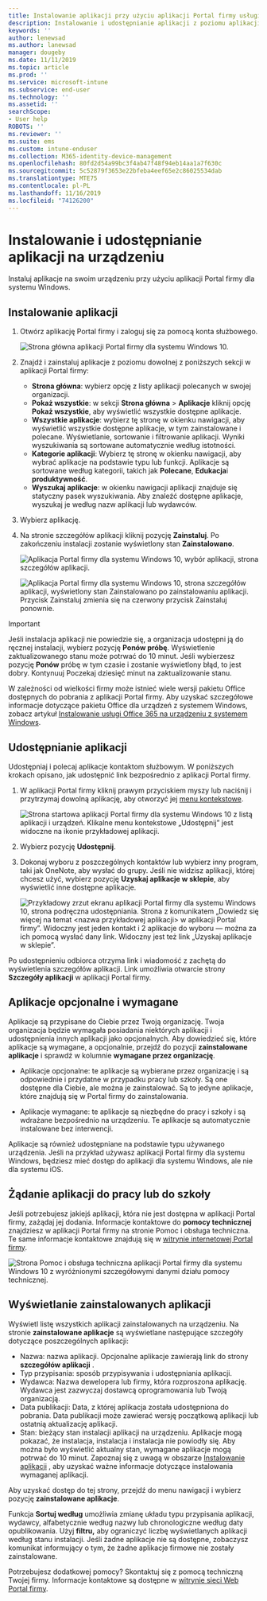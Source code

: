 ```yaml
---
title: Instalowanie aplikacji przy użyciu aplikacji Portal firmy usługi Intune dla systemu Windows
description: Instalowanie i udostępnianie aplikacji z poziomu aplikacji Portal firmy dla systemu Windows
keywords: ''
author: lenewsad
ms.author: lanewsad
manager: dougeby
ms.date: 11/11/2019
ms.topic: article
ms.prod: ''
ms.service: microsoft-intune
ms.subservice: end-user
ms.technology: ''
ms.assetid: ''
searchScope:
- User help
ROBOTS: ''
ms.reviewer: ''
ms.suite: ems
ms.custom: intune-enduser
ms.collection: M365-identity-device-management
ms.openlocfilehash: 80fd2d54a99bc3f4ab47f48f94eb14aa1a7f630c
ms.sourcegitcommit: 5c52879f3653e22bfeba4eef65e2c86025534dab
ms.translationtype: MTE75
ms.contentlocale: pl-PL
ms.lasthandoff: 11/16/2019
ms.locfileid: "74126200"
---
```

# <a name="install-and-share-apps-on-your-device"></a>Instalowanie i udostępnianie aplikacji na urządzeniu

Instaluj aplikacje na swoim urządzeniu przy użyciu aplikacji Portal firmy dla systemu Windows.

## <a name="install-apps"></a>Instalowanie aplikacji

1. Otwórz aplikację Portal firmy i zaloguj się za pomocą konta służbowego.  

    ![Strona główna aplikacji Portal firmy dla systemu Windows 10.](./media/RS1_AppDetailsPage_Installed_03.png)
2. Znajdź i zainstaluj aplikacje z poziomu dowolnej z poniższych sekcji w aplikacji Portal firmy:  

    * **Strona główna**: wybierz opcję z listy aplikacji polecanych w swojej organizacji.  
    * **Pokaż wszystkie**: w sekcji **Strona główna** > **Aplikacje** kliknij opcję **Pokaż wszystkie**, aby wyświetlić wszystkie dostępne aplikacje.  
    * **Wszystkie aplikacje**: wybierz tę stronę w okienku nawigacji, aby wyświetlić wszystkie dostępne aplikacje, w tym zainstalowane i polecane. Wyświetlanie, sortowanie i filtrowanie aplikacji. Wyniki wyszukiwania są sortowane automatycznie według istotności.  
    * **Kategorie aplikacji**: Wybierz tę stronę w okienku nawigacji, aby wybrać aplikacje na podstawie typu lub funkcji. Aplikacje są sortowane według kategorii, takich jak **Polecane**, **Edukacja**i **produktywność**.  
    * **Wyszukaj aplikacje**: w okienku nawigacji aplikacji znajduje się statyczny pasek wyszukiwania. Aby znaleźć dostępne aplikacje, wyszukaj je według nazw aplikacji lub wydawców.  

3. Wybierz aplikację.   
4. Na stronie szczegółów aplikacji kliknij pozycję **Zainstaluj**. Po zakończeniu instalacji zostanie wyświetlony stan **Zainstalowano**.  

    ![Aplikacja Portal firmy dla systemu Windows 10, wybór aplikacji, strona szczegółów aplikacji.](./media/RS1_AppDetailsPage_Installed_02.png)  
    
    ![Aplikacja Portal firmy dla systemu Windows 10, strona szczegółów aplikacji, wyświetlony stan Zainstalowano po zainstalowaniu aplikacji. Przycisk Zainstaluj zmienia się na czerwony przycisk Zainstaluj ponownie.](./media/RS1_AppDetailsPage_Installed_01.png)    

> [!IMPORTANT]
> Jeśli instalacja aplikacji nie powiedzie się, a organizacja udostępni ją do ręcznej instalacji, wybierz pozycję **Ponów próbę**. Wyświetlenie zaktualizowanego stanu może potrwać do 10 minut. Jeśli wybierzesz pozycję **Ponów** próbę w tym czasie i zostanie wyświetlony błąd, to jest dobry. Kontynuuj Poczekaj dziesięć minut na zaktualizowanie stanu.   

W zależności od wielkości firmy może istnieć wiele wersji pakietu Office dostępnych do pobrania z aplikacji Portal firmy. Aby uzyskać szczegółowe informacje dotyczące pakietu Office dla urządzeń z systemem Windows, zobacz artykuł [Instalowanie usługi Office 365 na urządzeniu z systemem Windows](./install-office-windows.md).

## <a name="share-apps"></a>Udostępnianie aplikacji  
Udostępniaj i polecaj aplikacje kontaktom służbowym. W poniższych krokach opisano, jak udostępnić link bezpośrednio z aplikacji Portal firmy.

1. W aplikacji Portal firmy kliknij prawym przyciskiem myszy lub naciśnij i przytrzymaj dowolną aplikację, aby otworzyć jej [menu kontekstowe](https://docs.microsoft.com//windows/uwp/design/controls-and-patterns/menus).  

    ![Strona startowa aplikacji Portal firmy dla systemu Windows 10 z listą aplikacji i urządzeń. Klikalne menu kontekstowe „Udostępnij” jest widoczne na ikonie przykładowej aplikacji. ](./media/1808_ShareContext_CP_Windows.png)  

2. Wybierz pozycję **Udostępnij**.
3. Dokonaj wyboru z poszczególnych kontaktów lub wybierz inny program, taki jak OneNote, aby wysłać do grupy. Jeśli nie widzisz aplikacji, której chcesz użyć, wybierz pozycję **Uzyskaj aplikacje w sklepie**, aby wyświetlić inne dostępne aplikacje.  

    ![Przykładowy zrzut ekranu aplikacji Portal firmy dla systemu Windows 10, strona podręczna udostępniania. Strona z komunikatem „Dowiedz się więcej na temat <nazwa przykładowej aplikacji> w aplikacji Portal firmy”. Widoczny jest jeden kontakt i 2 aplikacje do wyboru — można za ich pomocą wysłać dany link. Widoczny jest też link „Uzyskaj aplikacje w sklepie”. ](./media/1808_ShareApps_CP_Windows.png) 

Po udostępnieniu odbiorca otrzyma link i wiadomość z zachętą do wyświetlenia szczegółów aplikacji. Link umożliwia otwarcie strony **Szczegóły aplikacji** w aplikacji Portal firmy. 

## <a name="optional-and-required-apps"></a>Aplikacje opcjonalne i wymagane
Aplikacje są przypisane do Ciebie przez Twoją organizację. Twoja organizacja będzie wymagała posiadania niektórych aplikacji i udostępnienia innych aplikacji jako opcjonalnych. Aby dowiedzieć się, które aplikacje są wymagane, a opcjonalnie, przejdź do pozycji **zainstalowane aplikacje** i sprawdź w kolumnie **wymagane przez organizację**.  

* Aplikacje opcjonalne: te aplikacje są wybierane przez organizację i są odpowiednie i przydatne w przypadku pracy lub szkoły. Są one dostępne dla Ciebie, ale można je zainstalować. Są to jedyne aplikacje, które znajdują się w Portal firmy do zainstalowania. 

* Aplikacje wymagane: te aplikacje są niezbędne do pracy i szkoły i są wdrażane bezpośrednio na urządzeniu. Te aplikacje są automatycznie instalowane bez interwencji. 

Aplikacje są również udostępniane na podstawie typu używanego urządzenia. Jeśli na przykład używasz aplikacji Portal firmy dla systemu Windows, będziesz mieć dostęp do aplikacji dla systemu Windows, ale nie dla systemu iOS.

## <a name="request-an-app-for-work-or-school"></a>Żądanie aplikacji do pracy lub do szkoły  
Jeśli potrzebujesz jakiejś aplikacji, która nie jest dostępna w aplikacji Portal firmy, zażądaj jej dodania. Informacje kontaktowe do **pomocy technicznej** znajdziesz w aplikacji Portal firmy na stronie Pomoc i obsługa techniczna. Te same informacje kontaktowe znajdują się w [witrynie internetowej Portal firmy](https://go.microsoft.com/fwlink/?linkid=2010980).    

  ![Strona Pomoc i obsługa techniczna aplikacji Portal firmy dla systemu Windows 10 z wyróżnionymi szczegółowymi danymi działu pomocy technicznej. ](./media/1812_UCP_Help_Support_helpdesk.png)  

## <a name="view-installed-apps"></a>Wyświetlanie zainstalowanych aplikacji  
Wyświetl listę wszystkich aplikacji zainstalowanych na urządzeniu. Na stronie **zainstalowane aplikacje** są wyświetlane następujące szczegóły dotyczące poszczególnych aplikacji:

* Nazwa: nazwa aplikacji. Opcjonalne aplikacje zawierają link do strony **szczegółów aplikacji** .
* Typ przypisania: sposób przypisywania i udostępniania aplikacji. 
* Wydawca: Nazwa dewelopera lub firmy, która rozproszona aplikację. Wydawca jest zazwyczaj dostawcą oprogramowania lub Twoją organizacją.  
* Data publikacji: Data, z której aplikacja została udostępniona do pobrania. Data publikacji może zawierać wersję początkową aplikacji lub ostatnią aktualizację aplikacji.
* Stan: bieżący stan instalacji aplikacji na urządzeniu. Aplikacje mogą pokazać, że instalacja, instalacja i instalacja nie powiodły się. Aby można było wyświetlić aktualny stan, wymagane aplikacje mogą potrwać do 10 minut. Zapoznaj się z uwagą w obszarze [Instalowanie aplikacji](#install-apps) , aby uzyskać ważne informacje dotyczące instalowania wymaganej aplikacji. 

Aby uzyskać dostęp do tej strony, przejdź do menu nawigacji i wybierz pozycję **zainstalowane aplikacje**.  


Funkcja **Sortuj według** umożliwia zmianę układu typu przypisania aplikacji, wydawcy, alfabetycznie według nazwy lub chronologiczne według daty opublikowania. Użyj **filtru,** aby ograniczyć liczbę wyświetlanych aplikacji według stanu instalacji.  Jeśli żadne aplikacje nie są dostępne, zobaczysz komunikat informujący o tym, że żadne aplikacje firmowe nie zostały zainstalowane.  

Potrzebujesz dodatkowej pomocy? Skontaktuj się z pomocą techniczną Twojej firmy. Informacje kontaktowe są dostępne w [witrynie sieci Web Portal firmy](https://go.microsoft.com/fwlink/?linkid=2010980).  

